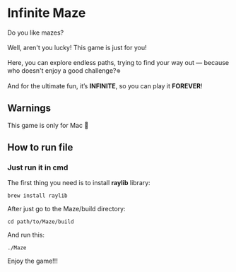 # Infinite Maze

Do you like mazes? <br>
<br>
Well, aren't you lucky! This game is just for you! <br> <br>
Here, you can explore endless paths, trying to find your way out — because who doesn't enjoy a good challenge?‏𖦹<br><br>
And for the ultimate fun, it’s **INFINITE**, so you can play it **FOREVER**! <br>

## Warnings
This game is only for Mac 🤷

## How to run file
### Just run it in cmd <br>

The first thing you need is to install **raylib** library: <br>
```
brew install raylib
```
After just go to the Maze/build directory: <br>
```
cd path/to/Maze/build
```
And run this: <br>
```
./Maze
```
Enjoy the game!!!

## 

